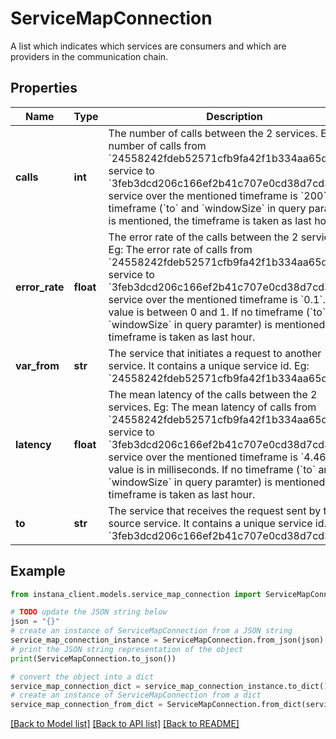 # ServiceMapConnection

A list which indicates which services are consumers and which are providers in the communication chain.

## Properties

Name | Type | Description | Notes
------------ | ------------- | ------------- | -------------
**calls** | **int** | The number of calls between the 2 services. Eg: The number of calls from &#x60;24558242fdeb52571cfb9fa42f1b334aa65d7e61&#x60; service to &#x60;3feb3dcd206c166ef2b41c707e0cd38d7cd325aa&#x60; service over the mentioned timeframe is &#x60;200&#x60;.   If no timeframe (&#x60;to&#x60; and &#x60;windowSize&#x60; in query paramter) is mentioned, the timeframe is taken as last hour.  | [optional] 
**error_rate** | **float** | The error rate of the calls between the 2 services. Eg: The error rate of calls from &#x60;24558242fdeb52571cfb9fa42f1b334aa65d7e61&#x60; service to &#x60;3feb3dcd206c166ef2b41c707e0cd38d7cd325aa&#x60; service over the mentioned timeframe is &#x60;0.1&#x60;.   The value is between 0 and 1.   If no timeframe (&#x60;to&#x60; and &#x60;windowSize&#x60; in query paramter) is mentioned, the timeframe is taken as last hour.  | [optional] 
**var_from** | **str** | The service that initiates a request to another service. It contains a unique service id. Eg: &#x60;24558242fdeb52571cfb9fa42f1b334aa65d7e61&#x60;.  | 
**latency** | **float** | The mean latency of the calls between the 2 services. Eg: The mean latency of calls from &#x60;24558242fdeb52571cfb9fa42f1b334aa65d7e61&#x60; service to &#x60;3feb3dcd206c166ef2b41c707e0cd38d7cd325aa&#x60; service over the mentioned timeframe is &#x60;4.46&#x60;.   The value is in milliseconds.   If no timeframe (&#x60;to&#x60; and &#x60;windowSize&#x60; in query paramter) is mentioned, the timeframe is taken as last hour.  | [optional] 
**to** | **str** | The service that receives the request sent by the source service. It contains a unique service id. Eg: &#x60;3feb3dcd206c166ef2b41c707e0cd38d7cd325aa&#x60;.  | 

## Example

```python
from instana_client.models.service_map_connection import ServiceMapConnection

# TODO update the JSON string below
json = "{}"
# create an instance of ServiceMapConnection from a JSON string
service_map_connection_instance = ServiceMapConnection.from_json(json)
# print the JSON string representation of the object
print(ServiceMapConnection.to_json())

# convert the object into a dict
service_map_connection_dict = service_map_connection_instance.to_dict()
# create an instance of ServiceMapConnection from a dict
service_map_connection_from_dict = ServiceMapConnection.from_dict(service_map_connection_dict)
```
[[Back to Model list]](../README.md#documentation-for-models) [[Back to API list]](../README.md#documentation-for-api-endpoints) [[Back to README]](../README.md)


